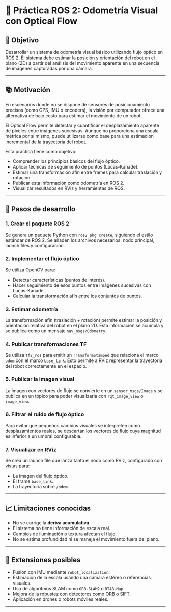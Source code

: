 # 🧠 Práctica ROS 2: Odometría Visual con Optical Flow

## 🎯 Objetivo

Desarrollar un sistema de odometría visual básico utilizando flujo óptico en ROS 2. El sistema debe estimar la posición y orientación del robot en el plano (2D) a partir del análisis del movimiento aparente en una secuencia de imágenes capturadas por una cámara.

---

## 📚 Motivación

En escenarios donde no se dispone de sensores de posicionamiento precisos (como GPS, IMU o encoders), la visión por computador ofrece una alternativa de bajo costo para estimar el movimiento de un robot.

El Optical Flow permite detectar y cuantificar el desplazamiento aparente de píxeles entre imágenes sucesivas. Aunque no proporciona una escala métrica por sí mismo, puede utilizarse como base para una estimación incremental de la trayectoria del robot.

Esta práctica tiene como objetivo:
- Comprender los principios básicos del flujo óptico.
- Aplicar técnicas de seguimiento de puntos (Lucas-Kanade).
- Estimar una transformación afín entre frames para calcular traslación y rotación.
- Publicar esta información como odometría en ROS 2.
- Visualizar resultados en RViz y herramientas de ROS.

---

## 🔧 Pasos de desarrollo

### 1. Crear el paquete ROS 2
Se genera un paquete Python con `ros2 pkg create`, siguiendo el estilo estándar de ROS 2. Se añaden los archivos necesarios: nodo principal, launch files y configuración.

### 2. Implementar el flujo óptico
Se utiliza OpenCV para:
- Detectar características (puntos de interés).
- Hacer seguimiento de esos puntos entre imágenes sucesivas con Lucas-Kanade.
- Calcular la transformación afín entre los conjuntos de puntos.

### 3. Estimar odometría
La transformación afín (traslación + rotación) permite estimar la posición y orientación relativa del robot en el plano 2D. Esta información se acumula y se publica como un mensaje `nav_msgs/Odometry`.

### 4. Publicar transformaciones TF
Se utiliza `tf2_ros` para emitir un `TransformStamped` que relaciona el marco `odom` con el marco `base_link`. Esto permite a RViz representar la trayectoria del robot correctamente en el espacio.

### 5. Publicar la imagen visual
La imagen con vectores de flujo se convierte en un `sensor_msgs/Image` y se publica en un tópico para poder visualizarla con `rqt_image_view` o `image_view`.

### 6. Filtrar el ruido de flujo óptico
Para evitar que pequeños cambios visuales se interpreten como desplazamientos reales, se descartan los vectores de flujo cuya magnitud es inferior a un umbral configurable.

### 7. Visualizar en RViz
Se crea un launch file que lanza tanto el nodo como RViz, configurado con vistas para:
- La imagen del flujo óptico.
- El frame `base_link`.
- La trayectoria sobre `/odom`.

---

## 📈 Limitaciones conocidas

- No se corrige la **deriva acumulativa**.
- El sistema no tiene información de escala real.
- Cambios de iluminación o textura afectan el flujo.
- No se estima profundidad ni se maneja el movimiento fuera del plano.

---

## 🧩 Extensiones posibles

- Fusión con IMU mediante `robot_localization`.
- Estimación de la escala usando una cámara estéreo o referencias visuales.
- Uso de algoritmos SLAM como `ORB-SLAM2` o `RTAB-Map`.
- Mejora de la robustez con detectores como ORB o SIFT.
- Aplicación en drones o robots móviles reales.

---
